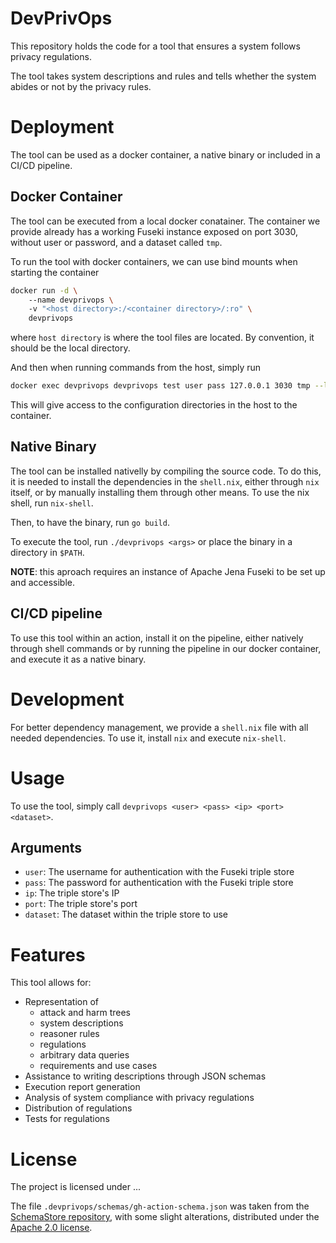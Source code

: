 # DevPrivOps

This repository holds the code for a tool that ensures a system follows privacy regulations.

The tool takes system descriptions and rules and tells whether the system abides or not by the privacy rules.

# Deployment

The tool can be used as a docker container, a native binary or included in a CI/CD pipeline.

## Docker Container

The tool can be executed from a local docker conatainer.
The container we provide already has a working Fuseki instance exposed on port 3030, without user or password, and a dataset called `tmp`.

To run the tool with docker containers, we can use bind mounts when starting the container

```sh
docker run -d \ 
    --name devprivops \ 
    -v "<host directory>:/<container directory>/:ro" \ 
    devprivops
```

where `host directory` is where the tool files are located. By convention, it should be the local directory.

And then when running commands from the host, simply run

```sh
docker exec devprivops devprivops test user pass 127.0.0.1 3030 tmp --local-dir <container direcotry>
```

This will give access to the configuration directories in the host to the container.

## Native Binary

The tool can be installed nativelly by compiling the source code.
To do this, it is needed to install the dependencies in the `shell.nix`, either through `nix` itself, or by manually installing them through other means.
To use the nix shell, run `nix-shell`.

Then, to have the binary, run `go build`.

To execute the tool, run `./devprivops <args>` or place the binary in a directory in `$PATH`.

**NOTE**: this aproach requires an instance of Apache Jena Fuseki to be set up and accessible.

## CI/CD pipeline

To use this tool within an action, install it on the pipeline, either natively through shell commands or by running the pipeline in our docker container, and execute it as a native binary.

# Development

For better dependency management, we provide a `shell.nix` file with all needed dependencies.
To use it, install `nix` and execute `nix-shell`.

# Usage

<!--
The tool can be isntalled nativelly by compiling the source code.
To do this, it is needed to install the dependencies in the `shell.nix`, either through `nix` itself, or by procedurally installing them through other means.

Then, to have the binary, we simply need to run `go build`.

To execute the tool, run `./devprivops <args>` or place the binary in a directory in `$PATH`.

**NOTE**: this aproach requires an instance of Apache Jena Fuseki to be set up and accessible.
-->

To use the tool, simply call `devprivops <user> <pass> <ip> <port> <dataset>`.

## Arguments

- `user`: The username for authentication with the Fuseki triple store
- `pass`: The password for authentication with the Fuseki triple store
- `ip`: The triple store's IP
- `port`: The triple store's port
- `dataset`: The dataset within the triple store to use

# Features

This tool allows for:

- Representation of
    + attack and harm trees
    + system descriptions
    + reasoner rules
    + regulations
    + arbitrary data queries
    + requirements and use cases
- Assistance to writing descriptions through JSON schemas 
- Execution report generation
- Analysis of system compliance with privacy regulations
- Distribution of regulations
- Tests for regulations

# License

The project is licensed under ...

The file `.devprivops/schemas/gh-action-schema.json` was taken from the [SchemaStore repository](https://github.com/SchemaStore/schemastore/blob/f728a2d857a938979f09b0a7f014fbe0bc1898ee/src/schemas/json/github-action.json), with some slight alterations, distributed under the [Apache 2.0 license](https://www.apache.org/licenses/LICENSE-2.0).
